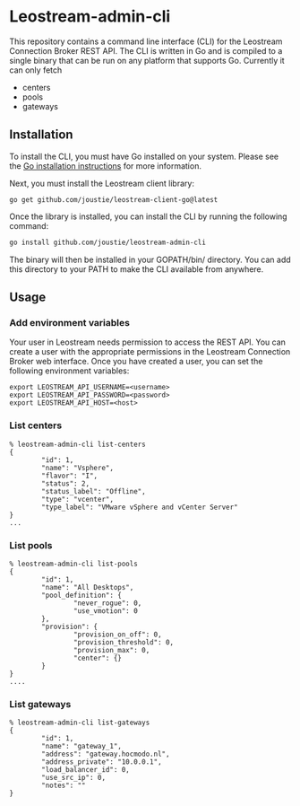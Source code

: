 # Leostream-admin-cli

This repository contains a command line interface (CLI) for the Leostream Connection Broker REST API.  The CLI is written in Go and is compiled to a single binary that can be run on any platform that supports Go. Currently it can only fetch
- centers
- pools
- gateways

## Installation

To install the CLI, you must have Go installed on your system. Please see the [Go installation instructions](https://golang.org/doc/install) for more information.

Next, you must install the Leostream client library:
```
go get github.com/joustie/leostream-client-go@latest
```

Once the library is installed, you can install the CLI by running the following command:

```bash
go install github.com/joustie/leostream-admin-cli
```

The binary will then be installed in your GOPATH/bin/ directory.  You can add this directory to your PATH to make the CLI available from anywhere.

## Usage

### Add environment variables

Your user in Leostream needs permission to access the REST API.  You can create a user with the appropriate permissions in the Leostream Connection Broker web interface.  Once you have created a user, you can set the following environment variables:

``` 
export LEOSTREAM_API_USERNAME=<username>
export LEOSTREAM_API_PASSWORD=<password>
export LEOSTREAM_API_HOST=<host>
```

### List centers

```
% leostream-admin-cli list-centers
{
        "id": 1,
        "name": "Vsphere",
        "flavor": "I",
        "status": 2,
        "status_label": "Offline",
        "type": "vcenter",
        "type_label": "VMware vSphere and vCenter Server"
}
...
```

### List pools

```
% leostream-admin-cli list-pools
{
        "id": 1,
        "name": "All Desktops",
        "pool_definition": {
                "never_rogue": 0,
                "use_vmotion": 0
        },
        "provision": {
                "provision_on_off": 0,
                "provision_threshold": 0,
                "provision_max": 0,
                "center": {}
        }
}
....
```

### List gateways

```
% leostream-admin-cli list-gateways
{
        "id": 1,
        "name": "gateway_1",
        "address": "gateway.hocmodo.nl",
        "address_private": "10.0.0.1",
        "load_balancer_id": 0,
        "use_src_ip": 0,
        "notes": ""
}
```
